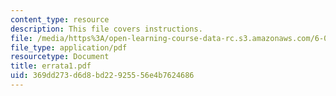 ```yaml
---
content_type: resource
description: This file covers instructions.
file: /media/https%3A/open-learning-course-data-rc.s3.amazonaws.com/6-021j-quantitative-physiology-cells-and-tissues-fall-2004/369dd273d6d8bd22925556e4b7624686_errata1.pdf
file_type: application/pdf
resourcetype: Document
title: errata1.pdf
uid: 369dd273-d6d8-bd22-9255-56e4b7624686
---
```

